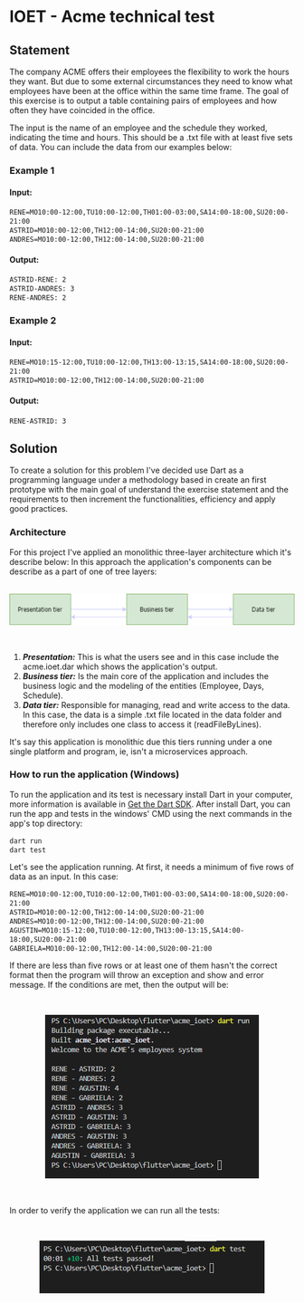 # IOET - Acme technical test
## Statement
The company ACME offers their employees the flexibility to work the hours they want. But due to some external circumstances they need to know what employees have been at the office within the same time frame.
The goal of this exercise is to output a table containing pairs of employees and how often they have coincided in the office.

The input is the name of an employee and the schedule they worked, indicating the time and hours. This should be a .txt file with at least five sets of data. You can include the data from our examples below:

### Example 1
#### Input:
    RENE=MO10:00-12:00,TU10:00-12:00,TH01:00-03:00,SA14:00-18:00,SU20:00- 21:00
    ASTRID=MO10:00-12:00,TH12:00-14:00,SU20:00-21:00 
    ANDRES=MO10:00-12:00,TH12:00-14:00,SU20:00-21:00 
#### Output:

    ASTRID-RENE: 2  
    ASTRID-ANDRES: 3  
    RENE-ANDRES: 2
    
### Example 2
#### Input:

    RENE=MO10:15-12:00,TU10:00-12:00,TH13:00-13:15,SA14:00-18:00,SU20:00-21:00  
    ASTRID=MO10:00-12:00,TH12:00-14:00,SU20:00-21:00

#### Output:

    RENE-ASTRID: 3

## Solution  
To create a solution for this problem I've decided use Dart as a programming language under a methodology based in create an first prototype with the main goal of understand the exercise statement and the requirements to then increment the functionalities, efficiency and apply good practices.

### Architecture 
For this project I've applied an monolithic three-layer architecture which it's describe below:
In this approach the application's components can be describe as a part of one of tree layers:      
<br>
<p align="center">
    <img src="assets/images/architecture.drawio.png">
</p>
<br>

 1. ***Presentation:*** This is what the users see and in this case include the acme.ioet.dar which shows the application's output.
 2. ***Business tier:*** Is the main core of the application and includes the business logic and the modeling of the entities (Employee, Days, Schedule).
 3. ***Data tier:*** Responsible for managing, read and write access to the data. In this case, the data is a simple .txt file located in the data folder and therefore only includes one class to access it (readFileByLines).
 
It's say this application is monolithic due this tiers running under a one single platform and program, ie, isn't a microservices approach.


### How to run the application (Windows)
To run the application and its test is necessary install Dart in your computer, more information is available in [Get the Dart SDK](https://dart.dev/get-dart). After install Dart, you can run the app and tests in the windows' CMD using the next commands in the app's top directory:

    dart run
    dart test

Let's see the application running. At first, it needs a minimum of five rows of data as an input. In this case:

    RENE=MO10:00-12:00,TU10:00-12:00,TH01:00-03:00,SA14:00-18:00,SU20:00-21:00
    ASTRID=MO10:00-12:00,TH12:00-14:00,SU20:00-21:00
    ANDRES=MO10:00-12:00,TH12:00-14:00,SU20:00-21:00
    AGUSTIN=MO10:15-12:00,TU10:00-12:00,TH13:00-13:15,SA14:00-18:00,SU20:00-21:00
    GABRIELA=MO10:00-12:00,TH12:00-14:00,SU20:00-21:00

If there are less than five rows or at least one of them hasn't the correct format then the program will throw an exception and show and error message. If the conditions are met, then the output will be:

<br>
<p align="center">
    <img  src="assets/images/runAppExample.png">
</p>
<br>

In order to verify the application we can run all the tests:  

<br>
<p align="center">
    <img src="assets/images/runTestsExample.png">
</p>
<br>